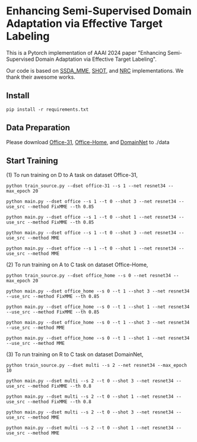# Enhancing Semi-Supervised Domain Adaptation via Effective Target Labeling


This is a Pytorch implementation of AAAI 2024 paper "Enhancing Semi-Supervised Domain Adaptation via Effective Target Labeling".

Our code is based on [SSDA_MME](https://github.com/VisionLearningGroup/SSDA_MME), [SHOT](https://github.com/tim-learn/SHOT), and [NRC](https://github.com/Albert0147/SFDA_neighbors) implementations.
We thank their awesome works.


## Install

`pip install -r requirements.txt`


## Data Preparation
Please download [Office-31](https://faculty.cc.gatech.edu/~judy/domainadapt/), [Office-Home](http://ai.bu.edu/visda-2017/), and [DomainNet](http://ai.bu.edu/M3SDA/) to ./data

## Start Training
(1) To run training on D to A task on dataset Office-31,

`python train_source.py --dset office-31 --s 1 --net resnet34 --max_epoch 20
`

`python main.py --dset office --s 1 --t 0 --shot 3 --net resnet34 --use_src --method FixMME --th 0.85
`

`python main.py --dset office --s 1 --t 0 --shot 1 --net resnet34 --use_src --method FixMME --th 0.85 
`

`python main.py --dset office --s 1 --t 0 --shot 3 --net resnet34 --use_src --method MME 
`

`python main.py --dset office --s 1 --t 0 --shot 1 --net resnet34 --use_src --method MME 
`

(2) To run training on A to C task on dataset Office-Home,

`python train_source.py --dset office_home --s 0 --net resnet34 --max_epoch 20
`

`python main.py --dset office_home --s 0 --t 1 --shot 3 --net resnet34 --use_src --method FixMME --th 0.85
`

`python main.py --dset office_home --s 0 --t 1 --shot 1 --net resnet34 --use_src --method FixMME --th 0.85 
`

`python main.py --dset office_home --s 0 --t 1 --shot 3 --net resnet34 --use_src --method MME 
`

`python main.py --dset office_home --s 0 --t 1 --shot 1 --net resnet34 --use_src --method MME 
`

(3) To run training on R to C task on dataset DomainNet,

`python train_source.py --dset multi --s 2 --net resnet34 --max_epoch 10
`

`python main.py --dset multi --s 2 --t 0 --shot 3 --net resnet34 --use_src --method FixMME --th 0.8
`

`python main.py --dset multi --s 2 --t 0 --shot 1 --net resnet34 --use_src --method FixMME --th 0.8
`

`python main.py --dset multi --s 2 --t 0 --shot 3 --net resnet34 --use_src --method MME 
`

`python main.py --dset multi --s 2 --t 0 --shot 1 --net resnet34 --use_src --method MME 
`
